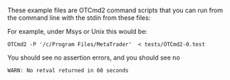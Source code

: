 
These example files are OTCmd2 command scripts that you
can run from the command line with the stdin from these files:

For example, under Msys or Unix this would be:
```
OTCmd2 -P '/c/Program Files/MetaTrader'  < tests/OTCmd2-0.test
```

You should see no assertion errors,  and you should see no
```
WARN: No retval returned in 60 seconds
```
